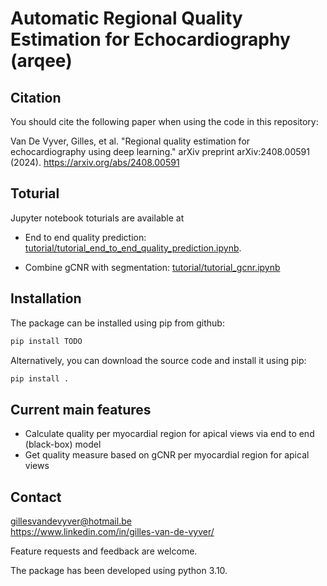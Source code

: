 # Automatic Regional Quality Estimation for Echocardiography (arqee)

## Citation
You should cite the following paper when using the code in this repository:

Van De Vyver, Gilles, et al. "Regional quality estimation for echocardiography using deep learning." arXiv preprint arXiv:2408.00591 (2024). https://arxiv.org/abs/2408.00591


## Toturial
Jupyter notebook toturials are available at

- End to end quality prediction: [tutorial/tutorial_end_to_end_quality_prediction.ipynb](tutorial/tutorial_end_to_end_quality_prediction.ipynb).

- Combine gCNR with segmentation: [tutorial/tutorial_gcnr.ipynb](tutorial/tutorial_gcnr.ipynb)

## Installation
The package can be installed using pip from github:
```bash
pip install TODO
```
Alternatively, you can download the source code and install it using pip:
```bash
pip install .
```

## Current main features

- Calculate quality per myocardial region for apical views via end to end (black-box) model
- Get quality measure based on gCNR per myocardial region for apical views



## Contact

gillesvandevyver@hotmail.be <br />
https://www.linkedin.com/in/gilles-van-de-vyver/

Feature requests and feedback are welcome.


The package has been developed using python 3.10.
